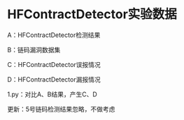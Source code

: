 # HFContractDetector实验数据

A：HFContractDetector检测结果

B：链码漏洞数据集

C：HFContractDetector误报情况

D：HFContractDetector漏报情况

1.py：对比A、B结果，产生C、D

更新：5号链码检测结果忽略，不做考虑
